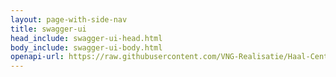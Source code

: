 ```yaml
---
layout: page-with-side-nav
title: swagger-ui
head_include: swagger-ui-head.html
body_include: swagger-ui-body.html
openapi-url: https://raw.githubusercontent.com/VNG-Realisatie/Haal-Centraal-BAG-bevragen/v1.5.0/specificatie/genereervariant/openapi.yaml
---
```

<div id="swagger-ui"></div>
